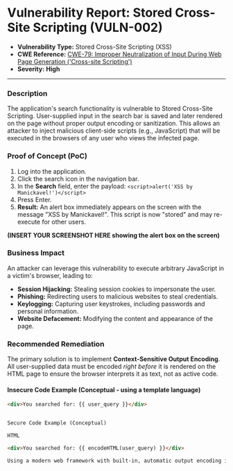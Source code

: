 # Vulnerability Report: Stored Cross-Site Scripting (VULN-002)

- **Vulnerability Type:** Stored Cross-Site Scripting (XSS)
- **CWE Reference:** [CWE-79: Improper Neutralization of Input During Web Page Generation ('Cross-site Scripting')](https://cwe.mitre.org/data/definitions/79.html)
- **Severity:** **High**

---

### Description
The application's search functionality is vulnerable to Stored Cross-Site Scripting. User-supplied input in the search bar is saved and later rendered on the page without proper output encoding or sanitization. This allows an attacker to inject malicious client-side scripts (e.g., JavaScript) that will be executed in the browsers of any user who views the infected page.

### Proof of Concept (PoC)
1.  Log into the application.
2.  Click the search icon in the navigation bar.
3.  In the **Search** field, enter the payload: `<script>alert('XSS by Manickavel!')</script>`
4.  Press Enter.
5.  **Result:** An alert box immediately appears on the screen with the message "XSS by Manickavel!". This script is now "stored" and may re-execute for other users.

**(INSERT YOUR SCREENSHOT HERE showing the alert box on the screen)**

### Business Impact
An attacker can leverage this vulnerability to execute arbitrary JavaScript in a victim's browser, leading to:
-   **Session Hijacking:** Stealing session cookies to impersonate the user.
-   **Phishing:** Redirecting users to malicious websites to steal credentials.
-   **Keylogging:** Capturing user keystrokes, including passwords and personal information.
-   **Website Defacement:** Modifying the content and appearance of the page.

### Recommended Remediation
The primary solution is to implement **Context-Sensitive Output Encoding**. All user-supplied data must be encoded *right before* it is rendered on the HTML page to ensure the browser interprets it as text, not as active code.

#### Insecure Code Example (Conceptual - using a template language)
```html
<div>You searched for: {{ user_query }}</div>


Secure Code Example (Conceptual)

HTML

<div>You searched for: {{ encodeHTML(user_query) }}</div>

Using a modern web framework with built-in, automatic output encoding is the most robust defense against XSS.